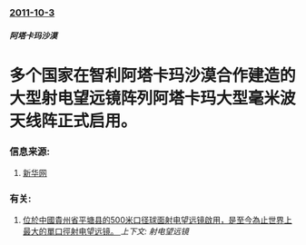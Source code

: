### [2011-10-3](/news/2011/10/3/index.md)

##### 阿塔卡玛沙漠
# 多个国家在智利阿塔卡玛沙漠合作建造的大型射电望远镜阵列阿塔卡玛大型毫米波天线阵正式启用。




### 信息来源:

1. [新华网](http://news.xinhuanet.com/world/2011-10/04/c_122119788.htm)

### 有关:

1. [位於中國貴州省平塘县的500米口径球面射电望远镜啟用，是至今為止世界上最大的單口徑射电望远镜。 ](/news/2016/09/25/位於中國貴州省平塘县的500米口径球面射电望远镜啟用-是至今為止世界上最大的單口徑射电望远镜.md) _上下文: 射电望远镜_
